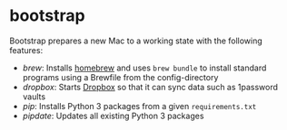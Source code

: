 # bootstrap

Bootstrap prepares a new Mac to a working state with the following features:

* *brew*: Installs [homebrew](http://brew.sh) and uses ``brew bundle`` to install standard programs using a Brewfile from the config-directory
* *dropbox*: Starts [Dropbox](http://dropbox.com) so that it can sync data such as 1password vaults
* *pip*: Installs Python 3 packages from a given ``requirements.txt``
* *pipdate*: Updates all existing Python 3 packages

